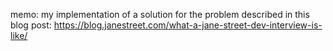 memo: my implementation of a solution for the problem described in this blog post: https://blog.janestreet.com/what-a-jane-street-dev-interview-is-like/
